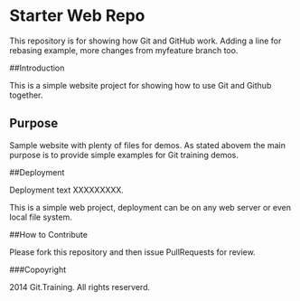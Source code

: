 # Starter Web Repo

This repository is for showing how Git and GitHub work. Adding a line for rebasing example, more changes from myfeature branch too.

##Introduction

This is a simple website project for showing how to use Git and Github together.

## Purpose

Sample website with plenty of files for demos. As stated abovem the main purpose is to provide simple examples for Git training demos.

##Deployment

Deployment text XXXXXXXXX.

This is a simple web project, deployment can be on any web server or even local file system.

##How to Contribute

Please fork this repository and then issue PullRequests for review.


###Copoyright

2014 Git.Training. All rights reserverd.